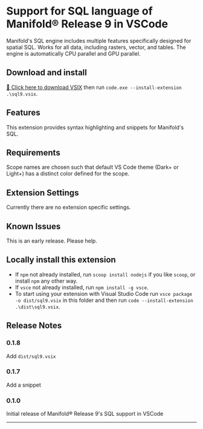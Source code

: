 # Support for SQL language of Manifold® Release 9 in VSCode

Manifold's SQL engine includes multiple features specifically designed for spatial SQL. Works for all data, including rasters, vector, and tables. The engine is automatically CPU parallel and GPU parallel. 

## Download and install
[:floppy_disk: Click here to download VSIX](https://github.com/rkolka/sql-manifold-9/raw/master/dist/sql9.vsix "sql9.vsix")
then run `code.exe --install-extension .\sql9.vsix`.

## Features

This extension provides syntax highlighting and snippets for Manifold's SQL.

## Requirements

Scope names are chosen such that default VS Code theme (Dark+ or Light+) has a distinct color defined for the scope.

## Extension Settings

Currently there are no extension specific settings.

## Known Issues

This is an early release. Please help.

## Locally install this extension

* If `npm` not already installed, run `scoop install nodejs` if you like `scoop`, or install `npm` any other way.
* If `vsce` not already installed, run `npm install -g vsce`.
* To start using your extension with Visual Studio Code run `vsce package -o dist/sql9.vsix` in this folder and then run `code --install-extension .\dist\sql9.vsix`.

## Release Notes

### 0.1.8

Add `dist/sql9.vsix`

### 0.1.7

Add a snippet

### 0.1.0

Initial release of Manifold® Release 9's SQL support in VSCode


-----------------------------------------------------------------------------------------------------------
